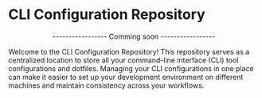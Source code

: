 # CLI Configuration Repository

<center>

----------------- Comming soon -----------------

</center>

Welcome to the CLI Configuration Repository! 
This repository serves as a centralized location to store all your command-line interface (CLI) tool configurations and dotfiles. Managing your CLI configurations in one place can make it easier to set up your development environment on different machines and maintain consistency across your workflows.


